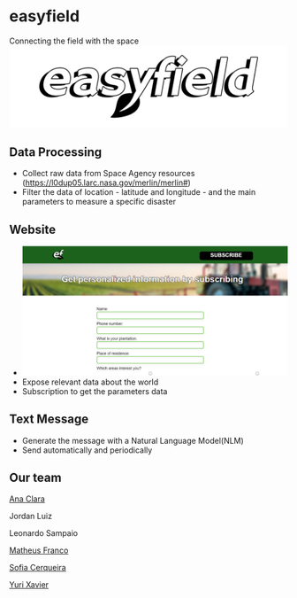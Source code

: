 # easyfield 
Connecting the field with the space <img src="https://github.com/anacsalves/easyfield/blob/main/img/easyfieldLogo.png"/>
## Data Processing
* Collect raw data from Space Agency resources (https://l0dup05.larc.nasa.gov/merlin/merlin#)<br>
* Filter the data of location - latitude and longitude - and the main parameters to measure a specific disaster
## Website
* <img src="https://github.com/anacsalves/easyfield/blob/main/img/oursite.png"  />
* Expose relevant data about the world
* Subscription to get the parameters data 

## Text Message
* Generate the message with a Natural Language Model(NLM) 
* Send automatically and periodically

## Our team
<a href="https://www.linkedin.com/in/ana-clara-souza-alves-0a2a88210/">Ana Clara</a> 


Jordan Luiz


Leonardo Sampaio


<a href="https://www.linkedin.com/in/matheus-franco-7957b9243/">Matheus Franco</a> 


<a href="https://www.linkedin.com/in/sofia-cerqueira-35a2291ba/">Sofia Cerqueira</a> 


<a href="https://www.linkedin.com/in/yuri-xavier-25795b199/">Yuri Xavier</a> <br>




